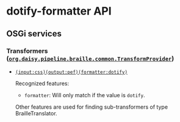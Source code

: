 # dotify-formatter API

## OSGi services

### Transformers ([`org.daisy.pipeline.braille.common.TransformProvider`](http://daisy.github.io/pipeline/api/org/daisy/pipeline/braille/common/TransformProvider.html))

- [`(input:css)(output:pef)(formatter:dotify)`](java/org/daisy/pipeline/braille/dotify/impl/DotifyCSSStyledDocumentTransform.java)
  
  Recognized features:
  
  - `formatter`: Will only match if the value is `dotify`.
  
  Other features are used for finding sub-transformers of type BrailleTranslator.
  


<link rev="dp2:doc" href="./"/>
<link rel="rdf:type" href="http://www.daisy.org/ns/pipeline/apidoc"/>
